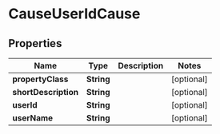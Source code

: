
# CauseUserIdCause

## Properties
Name | Type | Description | Notes
------------ | ------------- | ------------- | -------------
**propertyClass** | **String** |  |  [optional]
**shortDescription** | **String** |  |  [optional]
**userId** | **String** |  |  [optional]
**userName** | **String** |  |  [optional]



